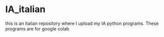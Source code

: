 # IA_italian
this is an italian repository where I upload my IA python programs. These programs are for google colab

